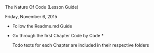 The Nature Of Code (Lesson Guide)

Friday, November 6, 2015

- Follow the Readme.md Guide

- Go through the first Chapter Code by Code *

  Todo texts for each Chapter are included in their respective folders

